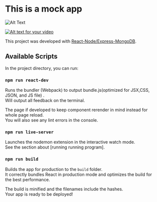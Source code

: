 # This is a mock app

![Alt Text](https://gifs.com/gif/nomiso-sizing-xnQqkP.gif)

[![Alt text for your video](https://img.youtube.com/vi/VIDEO-ID/0.jpg)](https://youtu.be/ihMjjb-BlI8)



This project was developed with [React-Node/Express-MongoDB](https://github.com/Roohanjyot/NomisoPro).

## Available Scripts

In the project directory, you can run:

### `npm run react-dev`

Runs the bundler (Webpack) to output bundle.js(optimized for JSX,CSS, JSON, and JS file) .\
Will output all feedback on the terminal.

The page if developed to keep component rerender in mind instead for whole page reload.\
You will also see any lint errors in the console.

### `npm run live-server`

Launches the nodemon extension in the interactive watch mode.\
See the section about [running running program].

### `npm run build`

Builds the app for production to the `build` folder.\
It correctly bundles React in production mode and optimizes the build for the best performance.

The build is minified and the filenames include the hashes.\
Your app is ready to be deployed!
